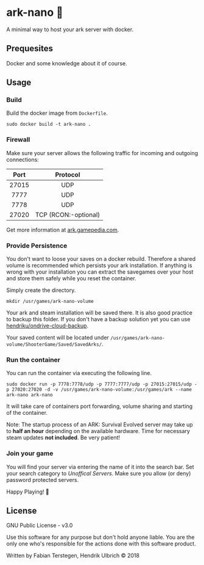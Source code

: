 # ark-nano 🦕

A minimal way to host your ark server with docker.

## Prequesites

Docker and some knowledge about it of course.

## Usage

### Build

Build the docker image from `Dockerfile`.

```
sudo docker build -t ark-nano .
```

### Firewall

Make sure your server allows the following traffic for incoming and outgoing connections:

|  Port |       Protocol       |
|:-----:|:--------------------:|
| 27015 |          UDP         |
|  7777 |          UDP         |
|  7778 |          UDP         |
| 27020 | TCP (RCON:-optional) |

Get more information at [ark.gamepedia.com](https://ark.gamepedia.com/Dedicated_Server_Setup#Network).

### Provide Persistence

You don't want to loose your saves on a docker rebuild.
Therefore a shared volume is recommended which persists your ark installation.
If anything is wrong with your installation you can extract the savegames over your host
and store them safely while you reset the container.

Simply create the directory.

```
mkdir /usr/games/ark-nano-volume
```

Your ark and steam installation will be saved there. It is also good practice to
backup this folder. If you don't have a backup solution yet you can use
[hendriku/ondrive-cloud-backup](https://github.com/hendriku/onedrive-cloud-backup).

Your saved content will be located under `/usr/games/ark-nano-volume/ShooterGame/Saved/SavedArks/`.

### Run the container

You can run the container via executing the following line.

```
sudo docker run -p 7778:7778/udp -p 7777:7777/udp -p 27015:27015/udp -p 27020:27020 -d -v /usr/games/ark-nano-volume:/usr/games/ark --name ark-nano ark-nano
```

It will take care of containers port forwarding, volume sharing and starting of the container.

Note: The startup process of an ARK: Survival Evolved server may take up to **half
an hour** depending on the available hardware. Time for necessary steam updates **not included**. Be very patient!

### Join your game

You will find your server via entering the name of it into the search bar.
Set your search category to *Unoffical Servers*.
Make sure you allow (or deny) password protected servers.

Happy Playing! 🦖

## License

GNU Public License - v3.0

Use this software for any purpose but don't hold anyone liable.
You are the only one who's responsible for the actions done with this software product.

Written by Fabian Terstegen, Hendrik Ulbrich © 2018
